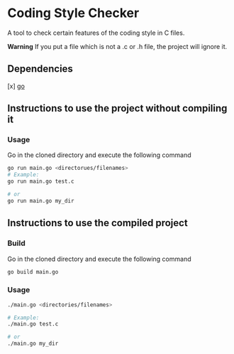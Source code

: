 # Coding Style Checker
A tool to check certain features of the coding style in C files.

**Warning**
If you put a file which is not a .c or .h file, the project will ignore it.

## Dependencies
[x] [go](https://golang.org/dl/)

## Instructions to use the project without compiling it
### Usage
Go in the cloned directory and execute the following command
```sh
go run main.go <directorues/filenames>
# Example:
go run main.go test.c

# or
go run main.go my_dir
```

## Instructions to use the compiled project
### Build
Go in the cloned directory and execute the following command
```sh
go build main.go
```

### Usage
```sh
./main.go <directories/filenames>

# Example:
./main.go test.c

# or
./main.go my_dir
```
